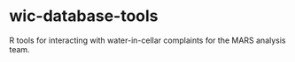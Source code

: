 # wic-database-tools
R tools for interacting with water-in-cellar complaints for the MARS analysis team.
